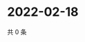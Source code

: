 # 2022-02-18

共 0 条

<!-- BEGIN WEIBO -->
<!-- 最后更新时间 Fri Feb 18 2022 17:09:32 GMT+0800 (China Standard Time) -->

<!-- END WEIBO -->
